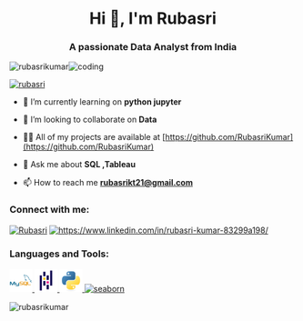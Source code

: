 <h1 align="center">Hi 👋, I'm Rubasri</h1>
<h3 align="center">A passionate Data Analyst from India</h3>
 <img align="right" alt="coding" width="400" src="https://uploads-ssl.webflow.com/5c19100c2b50073e6ee69da1/60d354d11e28ba37b767f933_Data%20points%20(1).gif">

<p align="left"> <img src="https://komarev.com/ghpvc/?username=rubasrikumar&label=Profile%20views&color=0e75b6&style=flat" alt="rubasrikumar" /> </p>

<p align="left"> <a href="https://twitter.com/rubasri" target="blank"><img src="https://img.shields.io/twitter/follow/rubasri?logo=twitter&style=for-the-badge" alt="rubasri" /></a> </p>

- 🔭 I’m currently learning on **python jupyter**

- 👯 I’m looking to collaborate on **Data**

- 👨‍💻 All of my projects are available at [https://github.com/RubasriKumar](https://github.com/RubasriKumar)

- 💬 Ask me about **SQL ,Tableau**

- 📫 How to reach me **rubasrikt21@gmail.com**

<h3 align="left">Connect with me:</h3>
<p align="left">
<a href="https://twitter.com/Rubasri07803322" target="blank"><img align="center" src="https://raw.githubusercontent.com/rahuldkjain/github-profile-readme-generator/master/src/images/icons/Social/twitter.svg" alt="Rubasri" height="30" width="40" /></a>
<a href="https://linkedin.com/in/https://www.linkedin.com/in/rubasri-kumar-83299a198/" target="blank"><img align="center" src="https://raw.githubusercontent.com/rahuldkjain/github-profile-readme-generator/master/src/images/icons/Social/linked-in-alt.svg" alt="https://www.linkedin.com/in/rubasri-kumar-83299a198/" height="30" width="40" /></a>
</p>

<h3 align="left">Languages and Tools:</h3>
<p align="left"> <a href="https://www.mysql.com/" target="_blank" rel="noreferrer"> <img src="https://raw.githubusercontent.com/devicons/devicon/master/icons/mysql/mysql-original-wordmark.svg" alt="mysql" width="40" height="40"/> </a> <a href="https://pandas.pydata.org/" target="_blank" rel="noreferrer"> <img src="https://raw.githubusercontent.com/devicons/devicon/2ae2a900d2f041da66e950e4d48052658d850630/icons/pandas/pandas-original.svg" alt="pandas" width="40" height="40"/> </a> <a href="https://www.python.org" target="_blank" rel="noreferrer"> <img src="https://raw.githubusercontent.com/devicons/devicon/master/icons/python/python-original.svg" alt="python" width="40" height="40"/> </a> <a href="https://seaborn.pydata.org/" target="_blank" rel="noreferrer"> <img src="https://seaborn.pydata.org/_images/logo-mark-lightbg.svg" alt="seaborn" width="40" height="40"/> </a> </p>

<p><img align="center" src="https://github-readme-stats.vercel.app/api/top-langs?username=rubasrikumar&show_icons=true&locale=en&layout=compact" alt="rubasrikumar" /></p>

